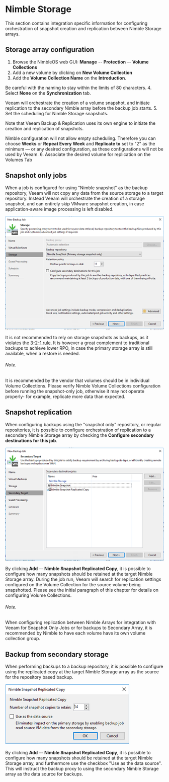 # Nimble Storage

This section contains integration specific information for configuring
orchestration of snapshot creation and replication between Nimble Storage arrays.

## Storage array configuration

  1. Browse the NimbleOS web GUI: **Manage** -- **Protection** -- **Volume Collections**
  2. Add a new volume by clicking on **New Volume Collection**
  3. Add the **Volume Collection Name** on the **Introduction**.

  Be careful with the naming to stay within the limits of 80 characters.
  4. Select **None** on the **Synchronization** tab.

  Veeam will orchestrate the creation of a volume snapshot, and initiate replication
  to the secondary Nimble array before the backup job starts.
  5. Set the scheduling for Nimble Storage snapshots.

  Note that Veeam Backup & Replication uses its own engine to initiate the creation and replication of snapshots.

  Nimble configuration will not allow empty scheduling. Therefore you can choose
  **Weeks** or **Repeat Every Week** and **Replicate to** set to "2" as the
  minimum — or any desired configuration, as these configurations will not be
  used by Veeam.
  6. Associate the desired volume for replication on the Volumes Tab




## Snapshot only jobs

When a job is configured for using "Nimble snapshot" as the backup repository,
Veeam will not copy any data from the source storage to a target repository.
Instead Veeam will orchestrate the creation of a storage snapshot, and can
entirely skip VMware snapshot creation, in case application-aware image processing
is left disabled.



![Nimble Snapshot](./backup_from_storage_snapshots_nimble_1.png)

It is not recommended to rely on storage snapshots as backups, as it violates
the [3-2-1 rule](https://www.veeam.com/blog/how-to-follow-the-3-2-1-backup-rule-with-veeam-backup-replication.html). It is however a great complement to traditional backups to achieve
lower RPO, in case the primary storage array is still available, when a restore
is needed.

###### Note.  
It is recommended by the vendor that volumes should be in individual Volume Collections.
  Please verify Nimble Volume Collections configuration before running the snapshot-only job, otherwise it may not operate properly- for example, replicate more data than expected.

## Snapshot replication

When configuring backups using the "snapshot only" repository, or regular
repositories, it is possible to configure orchestration of replication to
a secondary Nimble Storage array by checking the
**Configure secondary destinations for this job**.

![Nimble Storage secondary destination](./backup_from_storage_snapshots_nimble_2.png)

By clicking **Add** -- **Nimble Snapshot Replicated Copy**, it is possible to
configure how many snapshots should be retained at the target Nimble Storage array.
During the job run, Veeam will search for replication settings configured on the
Volume Collection for the source volume being snapshotted. Please see the initial
paragraph of this chapter for details on configuring Volume Collections.
###### Note.
When configuring replication between Nimble Arrays for integration with Veeam for Snapshot Only Jobs or for backups to Secondary Array, it is recommended by Nimble to have each  volume have its own volume collection group.

## Backup from secondary storage

When performing backups to a backup repository, it is possible to configure using the replicated copy at the target Nimble Storage array as the source for the repository based backup.

![Nimble Storage secondary source](./backup_from_storage_snapshots_nimble_3.png)

By clicking **Add** -- **Nimble Snapshot Replicated Copy**, it is possible to
configure how many snapshots should be retained at the target Nimble Storage array, and
furthermore use the checkbox "Use as the data source". This will instruct the backup
proxy to using the secondary Nimble Storage array as the data source for backups.
